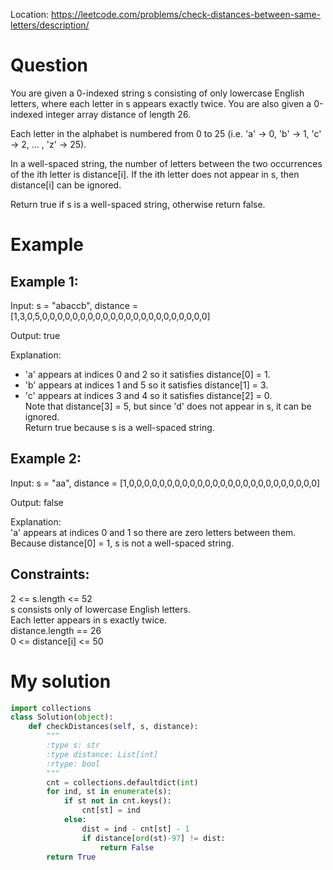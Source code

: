Location: https://leetcode.com/problems/check-distances-between-same-letters/description/
# Question
You are given a 0-indexed string s consisting of only lowercase English letters, where each letter in s appears exactly twice. You are also given a 0-indexed integer array distance of length 26.

Each letter in the alphabet is numbered from 0 to 25 (i.e. 'a' -> 0, 'b' -> 1, 'c' -> 2, ... , 'z' -> 25).

In a well-spaced string, the number of letters between the two occurrences of the ith letter is distance[i]. If the ith letter does not appear in s, then distance[i] can be ignored.

Return true if s is a well-spaced string, otherwise return false.

 
# Example

## Example 1:

Input: s = "abaccb", distance = [1,3,0,5,0,0,0,0,0,0,0,0,0,0,0,0,0,0,0,0,0,0,0,0,0,0]

Output: true

Explanation:
- 'a' appears at indices 0 and 2 so it satisfies distance[0] = 1.
- 'b' appears at indices 1 and 5 so it satisfies distance[1] = 3.
- 'c' appears at indices 3 and 4 so it satisfies distance[2] = 0.\
Note that distance[3] = 5, but since 'd' does not appear in s, it can be ignored.\
Return true because s is a well-spaced string.

## Example 2:

Input: s = "aa", distance = [1,0,0,0,0,0,0,0,0,0,0,0,0,0,0,0,0,0,0,0,0,0,0,0,0,0]

Output: false

Explanation:\
'a' appears at indices 0 and 1 so there are zero letters between them.\
Because distance[0] = 1, s is not a well-spaced string.

## Constraints:

2 <= s.length <= 52\
s consists only of lowercase English letters.\
Each letter appears in s exactly twice.\
distance.length == 26\
0 <= distance[i] <= 50
 

# My solution 
```python
import collections
class Solution(object):
    def checkDistances(self, s, distance):
        """
        :type s: str
        :type distance: List[int]
        :rtype: bool
        """
        cnt = collections.defaultdict(int)
        for ind, st in enumerate(s):
            if st not in cnt.keys():
                cnt[st] = ind
            else:
                dist = ind - cnt[st] - 1
                if distance[ord(st)-97] != dist:
                    return False
        return True
```

